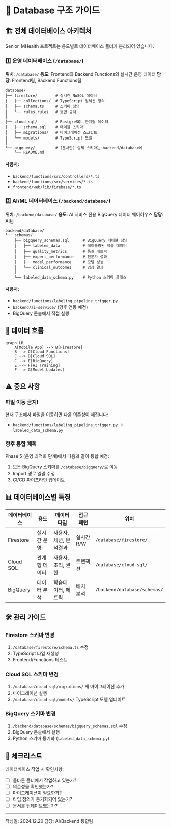 # 📁 Database 구조 가이드

## 🏗️ 전체 데이터베이스 아키텍처

Senior_MHealth 프로젝트는 용도별로 데이터베이스 폴더가 분리되어 있습니다.

### 1️⃣ 운영 데이터베이스 (`/database/`)
**위치**: `/database/`
**용도**: Frontend와 Backend Functions의 실시간 운영 데이터
**담당**: Frontend팀, Backend Functions팀

```
database/
├── firestore/        # 실시간 NoSQL 데이터
│   ├── collections/  # TypeScript 컬렉션 정의
│   ├── schema.ts     # 스키마 정의
│   └── rules.rules   # 보안 규칙
│
├── cloud-sql/        # PostgreSQL 관계형 데이터
│   ├── schema.sql    # 테이블 스키마
│   ├── migrations/   # 마이그레이션 스크립트
│   └── models/       # TypeScript 모델
│
└── bigquery/         # (문서만) 실제 스키마는 backend/database에
    └── README.md
```

#### 사용처:
- `backend/functions/src/controllers/*.ts`
- `backend/functions/src/services/*.ts`
- `frontend/web/lib/firebase/*.ts`

### 2️⃣ AI/ML 데이터베이스 (`/backend/database/`)
**위치**: `/backend/database/`
**용도**: AI 서비스 전용 BigQuery 데이터 웨어하우스
**담당**: AI팀

```
backend/database/
└── schemas/
    ├── bigquery_schemas.sql      # BigQuery 테이블 정의
    │   ├── labeled_data          # 레이블링된 학습 데이터
    │   ├── quality_metrics       # 품질 메트릭
    │   ├── expert_performance    # 전문가 성과
    │   ├── model_performance     # 모델 성능
    │   └── clinical_outcomes     # 임상 결과
    │
    └── labeled_data_schema.py    # Python 스키마 클래스
```

#### 사용처:
- `backend/functions/labeling_pipeline_trigger.py`
- `backend/ai-service/` (향후 연동 예정)
- BigQuery 콘솔에서 직접 실행

## 🔄 데이터 흐름

```mermaid
graph LR
    A[Mobile App] --> B[Firestore]
    B --> C[Cloud Functions]
    C --> D[Cloud SQL]
    C --> E[BigQuery]
    E --> F[AI Training]
    F --> G[Model Updates]
```

## ⚠️ 중요 사항

### 파일 이동 금지!
현재 구조에서 파일을 이동하면 다음 의존성이 깨집니다:
- `backend/functions/labeling_pipeline_trigger.py` → `labeled_data_schema.py`

### 향후 통합 계획
Phase 5 (운영 최적화 단계)에서 다음과 같이 통합 예정:
1. 모든 BigQuery 스키마를 `/database/bigquery/`로 이동
2. Import 경로 일괄 수정
3. CI/CD 파이프라인 업데이트

## 📊 데이터베이스별 특징

| 데이터베이스 | 용도 | 데이터 타입 | 접근 패턴 | 위치 |
|------------|------|------------|----------|------|
| Firestore | 실시간 운영 | 사용자, 세션, 분석결과 | 실시간 R/W | `/database/firestore/` |
| Cloud SQL | 관계형 데이터 | 사용자, 조직, 권한 | 트랜잭션 | `/database/cloud-sql/` |
| BigQuery | 데이터 분석 | 학습데이터, 메트릭 | 배치 분석 | `/backend/database/schemas/` |

## 🛠️ 관리 가이드

### Firestore 스키마 변경
1. `/database/firestore/schema.ts` 수정
2. TypeScript 타입 재생성
3. Frontend/Functions 테스트

### Cloud SQL 스키마 변경
1. `/database/cloud-sql/migrations/` 새 마이그레이션 추가
2. 마이그레이션 실행
3. `/database/cloud-sql/models/` TypeScript 모델 업데이트

### BigQuery 스키마 변경
1. `/backend/database/schemas/bigquery_schemas.sql` 수정
2. BigQuery 콘솔에서 실행
3. Python 스키마 동기화 (`labeled_data_schema.py`)

## 📝 체크리스트

데이터베이스 작업 시 확인사항:
- [ ] 올바른 폴더에서 작업하고 있는가?
- [ ] 의존성을 확인했는가?
- [ ] 마이그레이션이 필요한가?
- [ ] 타입 정의가 동기화되어 있는가?
- [ ] 문서를 업데이트했는가?

---
작성일: 2024.12.20
담당: AI/Backend 통합팀